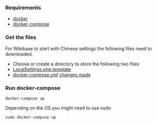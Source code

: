 ### Requirements
* [docker](https://www.docker.com/)
* [docker-compose](https://docs.docker.com/compose/install/)

### Get the files
For Wikibase to start with Chinese settings the following files need to downloaded.
* Choose or create a directory to store the following two files:
* [LocalSettings.php.template](https://raw.githubusercontent.com/andrawaag/wikibase_languages/master/wikibase_kr/LocalSettings.php.template)
* [docker-compose.yml](https://raw.githubusercontent.com/andrawaag/wikibase_languages/master/wikibase_kr/docker-compose.yml)
[changes made](./changes.MD)

### Run docker-compose
```
docker-compuse up
```
Depending on the OS you might need to use sudo
```
sudo docker-compuse up
```